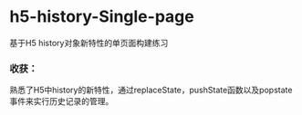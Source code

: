 # h5-history-Single-page
基于H5 history对象新特性的单页面构建练习
### 收获：  
熟悉了H5中history的新特性，通过replaceState，pushState函数以及popstate事件来实行历史记录的管理。
